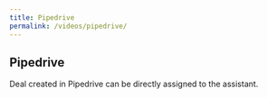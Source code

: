 ```yaml
---
title: Pipedrive
permalink: /videos/pipedrive/
---
```


## Pipedrive
Deal created in Pipedrive can be directly assigned to the assistant. 